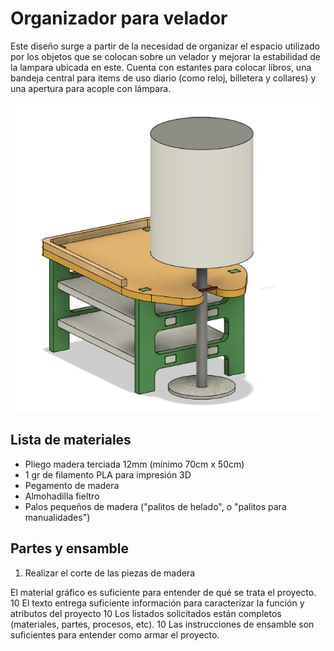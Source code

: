 # Organizador para velador

Este diseño surge a partir de la necesidad de organizar el espacio utilizado por los objetos que se colocan sobre un velador y mejorar la estabilidad de la lampara ubicada en este. Cuenta con estantes para colocar libros, una bandeja central para items de uso diario (como reloj, billetera y collares) y una apertura para acople con lámpara. 

![Diseño 3d](img/diseno3d.png) 

## Lista de materiales 
- Pliego madera terciada 12mm (mínimo 70cm x 50cm)
- 1 gr de filamento PLA para impresión 3D
- Pegamento de madera
- Almohadilla fieltro
- Palos pequeños de madera ("palitos de helado", o "palitos para manualidades")

## Partes y ensamble

1. Realizar el corte de las piezas de madera


El material gráfico es suficiente para entender de qué se trata el proyecto. 10 El texto entrega suficiente información para caracterizar la función y atributos del proyecto 10 Los listados solicitados están completos (materiales, partes, procesos, etc). 10 Las instrucciones de ensamble son suficientes para entender como armar el proyecto. 
